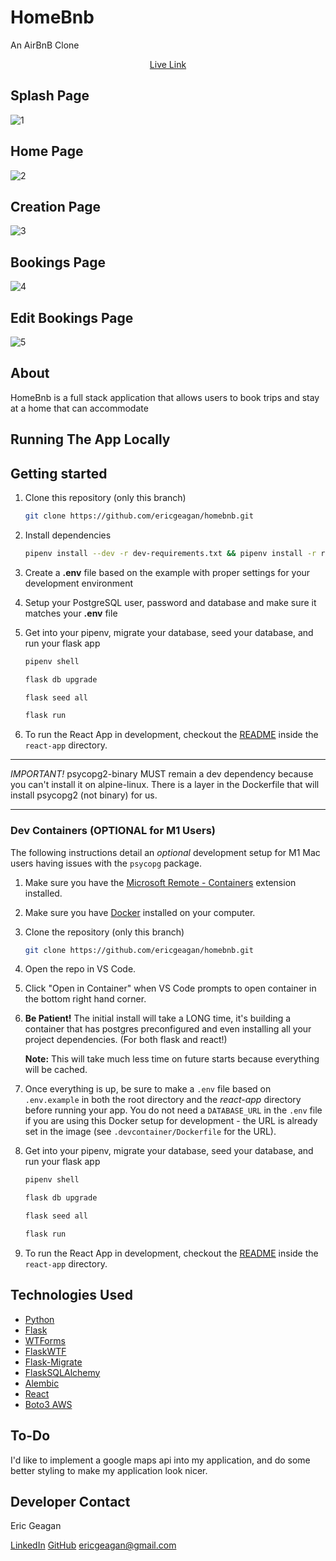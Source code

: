 # HomeBnb
An AirBnB Clone

<p align=center><a href='https://aa-homebnb.herokuapp.com/'>Live Link</a></p>

## Splash Page
![1](https://user-images.githubusercontent.com/55807053/179463274-6afb1506-d2f4-4c08-953a-75f8dc55bfb2.jpg)

## Home Page
![2](https://user-images.githubusercontent.com/55807053/179463347-95083190-5bf5-45f8-905f-adbb974b4311.jpg)

## Creation Page
![3](https://user-images.githubusercontent.com/55807053/179463461-4c18a5fd-111d-43b6-97a9-e76cef2dc3aa.png)

## Bookings Page
![4](https://user-images.githubusercontent.com/55807053/179463516-a0304c90-bda8-4ce0-b0c4-185de96cfad8.png)

## Edit Bookings Page
![5](https://user-images.githubusercontent.com/55807053/179463588-9bc898a1-326b-4cbd-b9ff-2b220c9b6159.png)

## About
HomeBnb is a full stack application that allows users to book trips and stay at a home
that can accommodate

## Running The App Locally
## Getting started

1. Clone this repository (only this branch)

   ```bash
   git clone https://github.com/ericgeagan/homebnb.git
   ```

2. Install dependencies

      ```bash
      pipenv install --dev -r dev-requirements.txt && pipenv install -r requirements.txt
      ```

3. Create a **.env** file based on the example with proper settings for your
   development environment
4. Setup your PostgreSQL user, password and database and make sure it matches your **.env** file

5. Get into your pipenv, migrate your database, seed your database, and run your flask app

   ```bash
   pipenv shell
   ```

   ```bash
   flask db upgrade
   ```

   ```bash
   flask seed all
   ```

   ```bash
   flask run
   ```

6. To run the React App in development, checkout the [README](./react-app/README.md) inside the `react-app` directory.

***

*IMPORTANT!*
   psycopg2-binary MUST remain a dev dependency because you can't install it on alpine-linux.
   There is a layer in the Dockerfile that will install psycopg2 (not binary) for us.
***

### Dev Containers (OPTIONAL for M1 Users)

The following instructions detail an *optional* development setup for M1 Mac users having issues with the `psycopg` package.

1. Make sure you have the [Microsoft Remote - Containers](https://marketplace.visualstudio.com/items?itemName=ms-vscode-remote.remote-containers) extension installed.
2. Make sure you have [Docker](https://www.docker.com/products/docker-desktop/) installed on your computer.
3. Clone the repository (only this branch)

   ```bash
   git clone https://github.com/ericgeagan/homebnb.git
   ```

4. Open the repo in VS Code.
5. Click "Open in Container" when VS Code prompts to open container in the bottom right hand corner.
6. **Be Patient!** The initial install will take a LONG time, it's building a container that has postgres preconfigured and even installing all your project dependencies. (For both flask and react!)

   **Note:** This will take much less time on future starts because everything will be cached.

7. Once everything is up, be sure to make a `.env` file based on `.env.example` in both the root directory and the *react-app* directory before running your app. You do not need a `DATABASE_URL` in the `.env` file if you are using this Docker setup for development - the URL is already set in the image (see `.devcontainer/Dockerfile` for the URL).

8. Get into your pipenv, migrate your database, seed your database, and run your flask app

   ```bash
   pipenv shell
   ```

   ```bash
   flask db upgrade
   ```

   ```bash
   flask seed all
   ```

   ```bash
   flask run
   ```

9. To run the React App in development, checkout the [README](./react-app/README.md) inside the `react-app` directory.

## Technologies Used

* [Python](https://docs.python.org/3/index.html)
* [Flask](https://flask.palletsprojects.com/en/1.1.x/)
* [WTForms](https://wtforms.readthedocs.io/en/2.3.x/)
* [FlaskWTF](https://flask-wtf.readthedocs.io/en/stable/)
* [Flask-Migrate](https://flask-migrate.readthedocs.io/en/latest/)
* [FlaskSQLAlchemy](https://flask-sqlalchemy.palletsprojects.com/en/2.x/)
* [Alembic](https://alembic.sqlalchemy.org/en/latest/)
* [React](https://reactjs.org/docs/getting-started.html)
* [Boto3 AWS](https://github.com/boto/boto3)

## To-Do

I'd like to implement a google maps api into my application, and do some better styling to make my application look nicer.

## Developer Contact

Eric Geagan

[LinkedIn](https://www.linkedin.com/in/eric-geagan-462323195/)
[GitHub](https://github.com/ericgeagan)
ericgeagan@gmail.com
